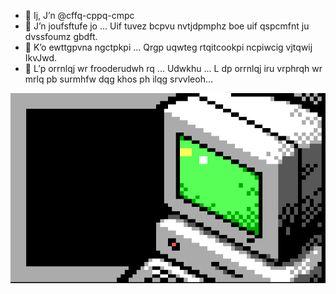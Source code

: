 - 👋 Ij, J’n @cffq-cppq-cmpc
- 👀 J’n joufsftufe jo ... Uif tuvez bcpvu nvtjdpmphz boe uif qspcmfnt ju dvssfoumz gbdft.
- 🌱 K’o ewttgpvna ngctpkpi ... Qrgp uqwteg rtqitcookpi ncpiwcig vjtqwij IkvJwd.
- 💞️ L’p orrnlqj wr frooderudwh rq ... Udwkhu ... L dp orrnlqj iru vrphrqh wr mrlq pb surmhfw dqg khos ph ilqg srvvleoh…

![ansi](ansi.png)

